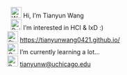 &nbsp; <img src="https://raw.githubusercontent.com/Tarikul-Islam-Anik/Animated-Fluent-Emojis/master/Emojis/Hand%20gestures/Waving%20Hand%20Light%20Skin%20Tone.png" alt="Waving Hand Light Skin Tone" width="25" height="25" /> Hi, I’m Tianyun Wang
<br />&nbsp; <img src="https://raw.githubusercontent.com/Tarikul-Islam-Anik/Animated-Fluent-Emojis/master/Emojis/Travel%20and%20places/Rainbow.png" alt="Rainbow" width="25" height="25" /> I’m interested in HCI & IxD :)
<br />  <img src="https://raw.githubusercontent.com/Tarikul-Islam-Anik/Animated-Fluent-Emojis/master/Emojis/Travel%20and%20places/Star.png" alt="Star" width="25" height="25" /> https://tianyunwang0421.github.io/
<br />  <img src="https://raw.githubusercontent.com/Tarikul-Islam-Anik/Animated-Fluent-Emojis/master/Emojis/Travel%20and%20places/One%20O%E2%80%99Clock.png" alt="One O’Clock" width="25" height="25" /> I’m currently learning a lot...
<br />  <img src="https://raw.githubusercontent.com/Tarikul-Islam-Anik/Animated-Fluent-Emojis/master/Emojis/Travel%20and%20places/Rocket.png" alt="Rocket" width="25" height="25" /> tianyunw@uchicago.edu

<!---
TianyunWang0421/TianyunWang0421 is a ✨ special ✨ repository because its `README.md` (this file) appears on your GitHub profile.
You can click the Preview link to take a look at your changes.
--->

<!-- [![Top Langs](https://github-readme-stats.vercel.app/api/top-langs/?username=TianyunWang0421)](https://github.com/TianyunWang0421/github-readme-stats) -->

